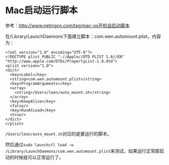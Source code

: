 
# Mac启动运行脚本

参考：<http://www.netingcn.com/tag/mac-os开机自启动脚本>

在/Library/LaunchDaemons下面建立脚本：com.wen.automount.plist，内容为：

    <?xml version="1.0" encoding="UTF-8"?>
    <!DOCTYPE plist PUBLIC "-//Apple//DTD PLIST 1.0//EN" "http://www.apple.com/DTDs/PropertyList-1.0.dtd">
    <plist version="1.0">
    <dict>
      <key>Label</key>
      <string>com.wen.automount.plist</string>
      <key>ProgramArguments</key>
      <array>
        <string>/Users/leon/auto_mount.sh</string>
      </array>
      <key>KeepAlive</key>
      <false/>
      <key>RunAtLoad</key>
      <true/>
    </dict>
    </plist>

`/Users/leon/auto_mount.sh`对应的是要运行的脚本。

然后通过`sudo launchctl load -w /Library/LaunchDaemons/com.wen.automount.plist`来测试，如果运行正常那启动的时候就可以正常运行了。
